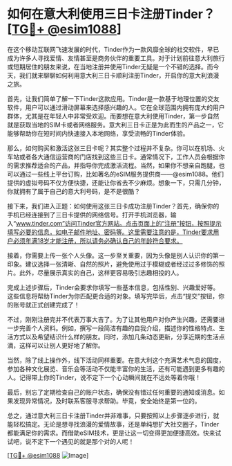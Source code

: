 # 如何在意大利使用三日卡注册Tinder？[[TG💪+ @esim1088](https://t.me/s/esim1088)]

在这个移动互联网飞速发展的时代，Tinder作为一款风靡全球的社交软件，早已成为许多人寻找爱情、友情甚至是商务伙伴的重要工具。对于计划前往意大利旅行或短期居住的朋友来说，在当地注册并使用Tinder无疑是一个不错的选择。而今天，我们就来聊聊如何利用意大利三日卡顺利注册Tinder，开启你的意大利浪漫之旅。

首先，让我们简单了解一下Tinder这款应用。Tinder是一款基于地理位置的交友软件，用户可以通过滑动屏幕来选择感兴趣的人。它在全球范围内拥有庞大的用户群体，尤其是在年轻人中非常受欢迎。而要想在意大利使用Tinder，第一步自然就是获取当地的SIM卡或者网络服务。意大利三日卡正是为此而生的产品之一，它能够帮助你在短时间内快速接入本地网络，享受流畅的Tinder体验。

那么，如何购买和激活这张三日卡呢？其实整个过程并不复杂。你可以在机场、火车站或者各大通信运营商的门店找到这些三日卡。通常情况下，工作人员会根据你的需求推荐适合的产品，并指导你完成激活流程。当然，如果你不想亲自跑腿，也可以通过一些线上平台订购，比如著名的eSIM服务提供商——@esim1088。他们提供的虚拟号码不仅方便快捷，还能让你省去不少麻烦。想象一下，只需几分钟，你就拥有了属于自己的意大利号码，是不是很酷？

接下来，我们进入正题：如何使用这张三日卡成功注册Tinder？首先，确保你的手机已经连接到了三日卡提供的网络信号。打开手机浏览器，输入“www.tinder.com”访问Tinder官方网站。点击页面上的“注册”按钮，按照提示填写必要的信息，如电子邮件地址、密码等。这里需要注意的是，Tinder要求用户必须年满18岁才能注册，所以请务必确认自己的年龄符合要求。

接着，你需要上传一张个人头像。这一步至关重要，因为头像是别人认识你的第一印象。建议选择一张清晰、自然的照片，避免使用过于模糊或者经过过多修饰的照片。此外，尽量展示真实的自己，这样更容易吸引志趣相投的人。

完成上述步骤后，Tinder会要求你填写一些基本信息，包括性别、兴趣爱好等。这些信息将帮助Tinder为你匹配更合适的对象。填写完毕后，点击“提交”按钮，你的账号就正式创建完成了！

不过，刚刚注册完并不代表万事大吉了。为了让其他用户对你产生兴趣，还需要进一步完善个人资料。例如，撰写一段简洁有趣的自我介绍，描述你的性格特点、生活方式以及希望结识什么样的朋友。同时，添加几条动态更新，分享近期的生活点滴，这样可以让别人更好地了解你。

当然，除了线上操作外，线下活动同样重要。在意大利这个充满艺术气息的国度，参加各种文化展览、音乐会等活动不仅能丰富你的生活，还有可能遇到更多有趣的人。记得带上你的Tinder，说不定下一个心动瞬间就在不远处等着你哦！

最后，别忘了定期检查自己的账户状态，确保没有错过任何重要的通知或消息。如果发现异常情况，及时联系客服寻求帮助。毕竟，安全始终是第一位的。

总之，通过意大利三日卡注册Tinder并非难事，只要按照以上步骤逐步进行，就能轻松搞定。无论是想寻找浪漫的爱情故事，还是单纯想扩大社交圈子，Tinder都能满足你的需求。而借助eSIM技术，更是让这一切变得更加便捷高效。快来试试吧，说不定下一个遇见的就是那个对的人呢！

[[TG💪+ @esim1088](https://t.me/s/esim1088) ![Image](https://i.postimg.cc/4NQfJmqS/Snipaste-2025-05-13-00-14-12.png)]